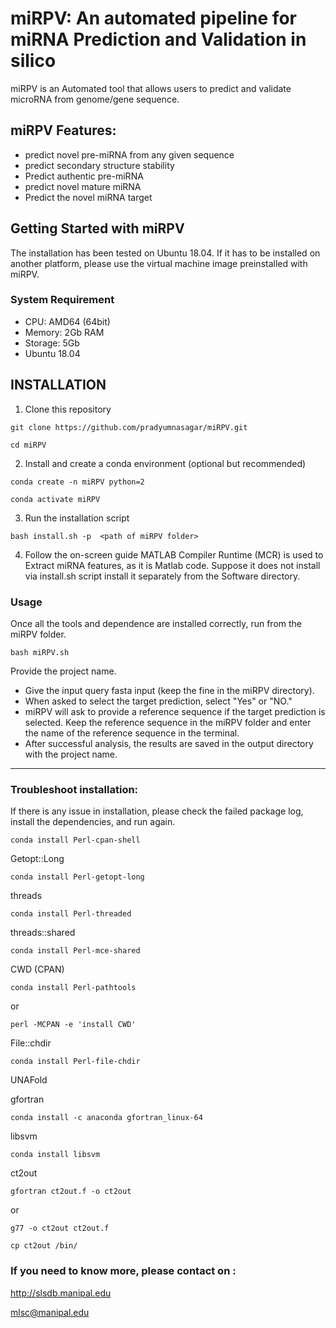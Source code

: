 # miRPV: An automated pipeline for miRNA Prediction and Validation in silico

miRPV is an Automated tool that allows users to predict and validate microRNA from genome/gene sequence.
 
## miRPV Features:
* predict novel pre-miRNA from any given sequence
* predict secondary structure stability
* Predict authentic pre-miRNA 
* predict novel mature miRNA
* Predict the novel miRNA target

## Getting Started with miRPV

The installation has been tested on Ubuntu 18.04. If it has to be installed on another platform, please use the virtual machine image preinstalled with miRPV.
 
### System Requirement
* CPU: AMD64 (64bit)
* Memory: 2Gb RAM
* Storage: 5Gb
* Ubuntu 18.04

## INSTALLATION
1) Clone this repository
````
git clone https://github.com/pradyumnasagar/miRPV.git
````
````
cd miRPV
````

2) Install and create a conda environment (optional but recommended)
````
conda create -n miRPV python=2
````
````
conda activate miRPV
````
3) Run the installation script
````
bash install.sh -p  <path of miRPV folder>
````
4) Follow the on-screen guide
MATLAB Compiler Runtime (MCR) is used to Extract miRNA features, as it is Matlab code. Suppose it does not install via install.sh script install it separately from the Software directory.


### Usage
Once all the tools and dependence are installed correctly, run from the miRPV folder.
````
bash miRPV.sh
````

Provide the project name. 
* Give the input query fasta input (keep the fine in the miRPV directory).
* When asked to select the target prediction, select "Yes" or "NO."
* miRPV will ask to provide a reference sequence if the target prediction is selected. Keep the reference sequence in the miRPV folder and enter the name of the reference sequence in the terminal.
* After successful analysis, the results are saved in the output directory with the project name.



--------------------------------------------------------------------------------------------------------------------------------------------------------------------------------------------
### Troubleshoot installation:
If there is any issue in installation, please check the failed package log, install the dependencies, and run again.



````
conda install Perl-cpan-shell
````
Getopt::Long 
````
conda install Perl-getopt-long
````
threads 
````
conda install Perl-threaded
````
threads::shared 
````
conda install Perl-mce-shared
````
CWD (CPAN) 
````
conda install Perl-pathtools
````
or

````
perl -MCPAN -e 'install CWD'
````
File::chdir 
````
conda install Perl-file-chdir
````
UNAFold

gfortran 
````
conda install -c anaconda gfortran_linux-64
````
libsvm 
````
conda install libsvm
````
ct2out 
````
gfortran ct2out.f -o ct2out 
````
or 
````
g77 -o ct2out ct2out.f
````
````
cp ct2out /bin/
````
### If you need to know more, please contact on :

http://slsdb.manipal.edu

mlsc@manipal.edu
